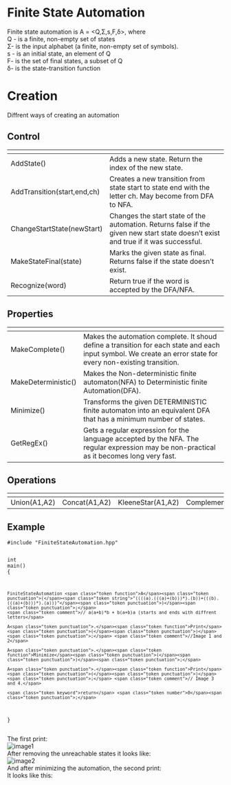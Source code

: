 <h1 id="finite-state-automation">Finite State Automation</h1>
<p>Finite state automation is A = &lt;Q,Σ,s,F,δ&gt;, where<br>
Q - is a finite, non-empty set of states<br>
Σ- is the input alphabet (a finite, non-empty set of symbols).<br>
s - is an initial state, an element of Q<br>
F- is the set of final states, a  subset of Q<br>
δ- is the state-transition function</p>
<h1 id="creation">Creation</h1>
<p>Diffrent ways of creating an automation</p>
<h2 id="control">Control</h2>

<table>
<thead>
<tr>
<th></th>
<th></th>
</tr>
</thead>
<tbody>
<tr>
<td>AddState()</td>
<td>Adds a new state. Return the index of the new state.</td>
</tr>
<tr>
<td>AddTransition(start,end,ch)</td>
<td>Creates a new transition from state start to state end with the letter ch. May become from DFA to NFA.</td>
</tr>
<tr>
<td>ChangeStartState(newStart)</td>
<td>Changes the start state of the automation. Returns false if the given new start state doesn’t exist and true if it was successful.</td>
</tr>
<tr>
<td>MakeStateFinal(state)</td>
<td>Marks the given state as final. Returns false if the state doesn’t exist.</td>
</tr>
<tr>
<td>Recognize(word)</td>
<td>Return true if the word is accepted by the DFA/NFA.</td>
</tr>
</tbody>
</table><h2 id="properties">Properties</h2>

<table>
<thead>
<tr>
<th></th>
<th></th>
</tr>
</thead>
<tbody>
<tr>
<td>MakeComplete()</td>
<td>Makes the automation complete. It shoud define a transition for each state and each input symbol. We create an error state for every non-existing transition.</td>
</tr>
<tr>
<td>MakeDeterministic()</td>
<td>Makes the Non-deterministic finite automaton(NFA)  to Deterministic finite Automation(DFA).</td>
</tr>
<tr>
<td>Minimize()</td>
<td>Transforms the given DETERMINISTIC finite automaton into an equivalent DFA that has a minimum number of states.</td>
</tr>
<tr>
<td>GetRegEx()</td>
<td>Gets a regular expression for the language accepted by the NFA. The regular expression may be non-practical as it becomes long very fast.</td>
</tr>
</tbody>
</table><h2 id="operations">Operations</h2>

<table>
<thead>
<tr>
<th></th>
<th></th>
<th></th>
<th></th>
<th></th>
</tr>
</thead>
<tbody>
<tr>
<td>Union(A1,A2)</td>
<td>Concat(A1,A2)</td>
<td>KleeneStar(A1,A2)</td>
<td>Complement(A1)</td>
<td>Intersect(A1,A2)</td>
</tr>
</tbody>
</table><h2 id="example">Example</h2>
<pre class=" language-c"><code class="prism  language-c"><span class="token macro property">#<span class="token directive keyword">include</span> <span class="token string">"FiniteStateAutomation.hpp"</span></span>

<span class="token keyword">int</span> <span class="token function">main</span><span class="token punctuation">(</span><span class="token punctuation">)</span> 
<span class="token punctuation">{</span>
	
	FiniteStateAutomation <span class="token function">A</span><span class="token punctuation">(</span><span class="token string">"((((a).(((a)+(b)))*).(b))+(((b).(((a)+(b)))*).(a)))"</span><span class="token punctuation">)</span><span class="token punctuation">;</span>
	<span class="token comment">// a(a+b)*b + b(a+b)a (starts and ends with diffrent letters</span>
	
	A<span class="token punctuation">.</span><span class="token function">Print</span><span class="token punctuation">(</span><span class="token punctuation">)</span><span class="token punctuation">;</span> <span class="token comment">//Image 1 and 2</span>

	A<span class="token punctuation">.</span><span class="token function">Minimize</span><span class="token punctuation">(</span><span class="token punctuation">)</span><span class="token punctuation">;</span>

	A<span class="token punctuation">.</span><span class="token function">Print</span><span class="token punctuation">(</span><span class="token punctuation">)</span><span class="token punctuation">;</span> <span class="token comment">// Image 3 and 4.</span>

   	<span class="token keyword">return</span> <span class="token number">0</span><span class="token punctuation">;</span>
<span class="token punctuation">}</span>
</code></pre>
<p>The first print:<br>
<img src="https://lh3.googleusercontent.com/kn6hdNn2ZmkjFB9BsS0f5W2FcM23ewhZeblTIVUculm-oMcd1O4EPuuMCIYWl1ZL3tKfcVGrCA" alt="image1" title="image 1"><br>
After removing the unreachable states it looks like:<br>
<img src="https://lh3.googleusercontent.com/Wt8ptsgMGEi69QHjXjRiaKr_45mPWnQFspO39iKbA-5KCWt1AkF2jG8ovOVELPqYGcS7PBeBEw" alt="image2" title="image2"><br>
And after minimizing the automation, the second print:<br>
<img src="https://lh3.googleusercontent.com/iGMNgwBvphgeFmv2rNXrr0yMqtkYyLlJ-rQhy-pHdRRAGgxKRWh3_e2KSCklqwAkDGCCArbrqA" alt="" title="image3"><br>
It looks like this:<br>
<img src="https://lh3.googleusercontent.com/67qZQH5u6d3dNHdvcXpm-0pZYoIkuy2Taw_IgKTZR7NaTRYeCovlGQA4zSzEBZxN_EP8qvX7dg" alt="" title="image4"></p>

